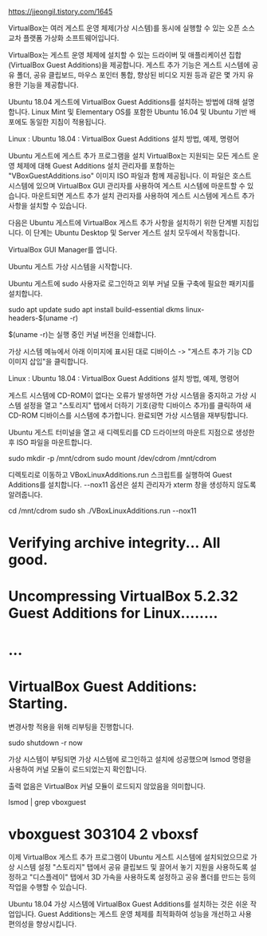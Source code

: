 https://jjeongil.tistory.com/1645

VirtualBox는 여러 게스트 운영 체제(가상 시스템)를 동시에 실행할 수 있는 오픈 소스 교차 플랫폼 가상화 소프트웨어입니다. 

VirtualBox는 게스트 운영 체제에 설치할 수 있는 드라이버 및 애플리케이션 집합(VirtualBox Guest Additions)을 제공합니다. 게스트 추가 기능은 게스트 시스템에 공유 폴더, 공유 클립보드, 마우스 포인터 통합, 향상된 비디오 지원 등과 같은 몇 가지 유용한 기능을 제공합니다.

Ubuntu 18.04 게스트에 VirtualBox Guest Additions를 설치하는 방법에 대해 설명합니다. Linux Mint 및 Elementary OS를 포함한 Ubuntu 16.04 및 Ubuntu 기반 배포에도 동일한 지침이 적용됩니다.

 

 


Linux : Ubuntu 18.04 : VirtualBox Guest Additions 설치 방법, 예제, 명령어
 

 

Ubuntu 게스트에 게스트 추가 프로그램을 설치
VirtualBox는 지원되는 모든 게스트 운영 체제에 대해 Guest Additions 설치 관리자를 포함하는 "VBoxGuestAdditions.iso" 이미지 ISO 파일과 함께 제공됩니다. 이 파일은 호스트 시스템에 있으며 VirtualBox GUI 관리자를 사용하여 게스트 시스템에 마운트할 수 있습니다. 마운트되면 게스트 추가 설치 관리자를 사용하여 게스트 시스템에 게스트 추가 사항을 설치할 수 있습니다.

다음은 Ubuntu 게스트에 VirtualBox 게스트 추가 사항을 설치하기 위한 단계별 지침입니다. 이 단계는 Ubuntu Desktop 및 Server 게스트 설치 모두에서 작동합니다.

 

VirtualBox GUI Manager를 엽니다. 

Ubuntu 게스트 가상 시스템을 시작합니다.

Ubuntu 게스트에 sudo 사용자로 로그인하고 외부 커널 모듈 구축에 필요한 패키지를 설치합니다.

sudo apt update
sudo apt install build-essential dkms linux-headers-$(uname -r)
 

 

$(uname -r)는 실행 중인 커널 버전을 인쇄합니다.

가상 시스템 메뉴에서 아래 이미지에 표시된 대로 디바이스 -> "게스트 추가 기능 CD 이미지 삽입"을 클릭합니다.


Linux : Ubuntu 18.04 : VirtualBox Guest Additions 설치 방법, 예제, 명령어
 

 

게스트 시스템에 CD-ROM이 없다는 오류가 발생하면 가상 시스템을 중지하고 가상 시스템 설정을 열고 "스토리지" 탭에서 더하기 기호(광학 디바이스 추가)를 클릭하여 새 CD-ROM 디바이스를 시스템에 추가합니다. 완료되면 가상 시스템을 재부팅합니다. 

Ubuntu 게스트 터미널을 열고 새 디렉토리를 CD 드라이브의 마운트 지점으로 생성한 후 ISO 파일을 마운트합니다.

sudo mkdir -p /mnt/cdrom
sudo mount /dev/cdrom /mnt/cdrom
 

 

디렉토리로 이동하고 VBoxLinuxAdditions.run 스크립트를 실행하여 Guest Additions를 설치합니다. --nox11 옵션은 설치 관리자가 xterm 창을 생성하지 않도록 알려줍니다.

cd /mnt/cdrom
sudo sh ./VBoxLinuxAdditions.run --nox11

# Verifying archive integrity... All good.
# Uncompressing VirtualBox 5.2.32 Guest Additions for Linux........
# ...
# VirtualBox Guest Additions: Starting.
 

 

변경사항 적용을 위해 리부팅을 진행합니다.

sudo shutdown -r now
 

 

가상 시스템이 부팅되면 가상 시스템에 로그인하고 설치에 성공했으며 lsmod 명령을 사용하여 커널 모듈이 로드되었는지 확인합니다.

출력 없음은 VirtualBox 커널 모듈이 로드되지 않았음을 의미합니다.

lsmod | grep vboxguest

# vboxguest             303104  2 vboxsf
 

 

이제 VirtualBox 게스트 추가 프로그램이 Ubuntu 게스트 시스템에 설치되었으므로 가상 시스템 설정 "스토리지" 탭에서 공유 클립보드 및 끌어서 놓기 지원을 사용하도록 설정하고 "디스플레이" 탭에서 3D 가속을 사용하도록 설정하고 공유 폴더를 만드는 등의 작업을 수행할 수 있습니다.

Ubuntu 18.04 가상 시스템에 VirtualBox Guest Additions를 설치하는 것은 쉬운 작업입니다. Guest Additions는 게스트 운영 체제를 최적화하여 성능을 개선하고 사용 편의성을 향상시킵니다.

